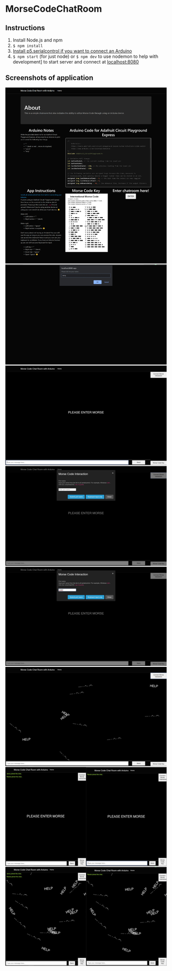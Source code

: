 # MorseCodeChatRoom

## Instructions

1. Install Node.js and npm
2. <code>\$ npm install</code>
3. [Install p5.serialcontrol if you want to connect an Arduino](https://github.com/p5-serial/p5.serialcontrol/releases)
4. <code>$ npm start</code> (for just node) or <code>$ npm dev</code> to use nodemon to help with development] to start server and connect at [localhost:8080](localhost:8080)

## Screenshots of application

<div>
    <img src="/screencapture-localhost-8080-2020-04-30-14_57_10.png">
</div>
<div>
    <img src="/Annotation%202020-04-30%20145812.jpg">
</div>
<div>
    <img src="/Annotation%202020-04-30%20145833.jpg">
</div>
<div>
    <img src="/Annotation%202020-04-30%20145851.jpg">
</div>
<div>
    <img src="/Annotation%202020-04-30%20145906.jpg">
</div>
<div>
    <img src="/Annotation%202020-04-30%20145939.jpg">
</div>
<div>
    <img src="/Annotation%202020-04-30%20150031.jpg">
</div>
<div>
    <img src="/Annotation%202020-04-30%20150109.jpg">
</div>
